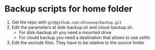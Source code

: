 Backup scripts for home folder
==============================

1. Get the repo with ```git@github.com:chloesoe/backup.git```
2. Edit the parameters at disk-backup.sh and cloud-backup.sh.
    * For disk-backup.sh you need a mounted drive
    * For clould backup you need a destination that allows to use sshfs
3. Edit the exclude files. They have to be relative to the source folder


